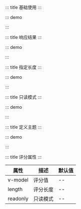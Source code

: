::: title 基础使用
:::

::: demo

<template>
  <lay-rate></lay-rate>
</template>

<script>
import { ref } from 'vue';

export default {
  setup() {

    return {
    }
  }
}
</script>

:::

::: title 响应结果
:::

::: demo

<template>
  <lay-rate v-model="all"></lay-rate> {{all}}
</template>

<script>
import { ref } from 'vue'

export default {
  setup() {

    const all = ref(4)

    return {
      all
    }
  }
}
</script>

:::

::: title 指定长度
:::

::: demo

<template>
  <lay-rate v-model="all2" :length="length"></lay-rate>
</template>

<script>
import { ref } from 'vue';

export default {
  setup() {

    const all2 = ref(4);
    const length = ref(10)

    return {
      all2,
      length
    }
  }
}
</script>

:::

::: title 只读模式
:::

::: demo

<template>
  <lay-rate v-model="all3" readonly="true"></lay-rate>
</template>

<script>
import { ref } from 'vue';

export default {
  setup() {

    const all3 = ref(4)

    return {
      all3
    }
  }
}
</script>

:::

::: title 定义主题
:::

::: demo

<template>
  <lay-rate v-model="all4" theme="#FF8000"></lay-rate><br>
  <lay-rate v-model="all4" theme="#009688"></lay-rate><br>
  <lay-rate v-model="all4" theme="#1E9FFF"></lay-rate><br>
  <lay-rate v-model="all4" theme="#2F4056"></lay-rate><br>
  <lay-rate v-model="all4" theme="#FE0000"></lay-rate><br>
</template>

<script>
import { ref } from 'vue';

export default {
  setup() {

    const all4 = ref(4)

    return {
      all4
    }
  }
}
</script>

:::

::: title 评分属性
:::

| 属性     | 描述     | 默认值 |
| -------- | -------- | ------ |
| v-model  | 评分值   | --     |
| length   | 评分长度 | --     |
| readonly | 只读模式 | --     |
